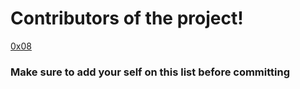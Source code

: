 # Contributors of the project!
[0x08](https://github.com/its0x08)


### Make sure to add your self on this list before committing

